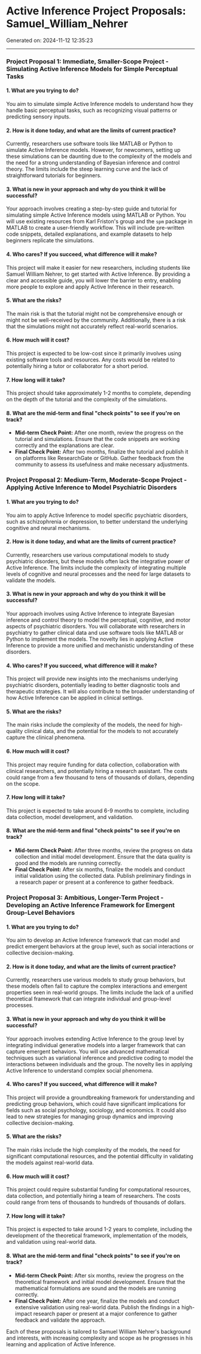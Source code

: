 # Active Inference Project Proposals: Samuel_William_Nehrer

Generated on: 2024-11-12 12:35:23

---

### Project Proposal 1: Immediate, Smaller-Scope Project - Simulating Active Inference Models for Simple Perceptual Tasks

#### 1. What are you trying to do?
You aim to simulate simple Active Inference models to understand how they handle basic perceptual tasks, such as recognizing visual patterns or predicting sensory inputs.

#### 2. How is it done today, and what are the limits of current practice?
Currently, researchers use software tools like MATLAB or Python to simulate Active Inference models. However, for newcomers, setting up these simulations can be daunting due to the complexity of the models and the need for a strong understanding of Bayesian inference and control theory. The limits include the steep learning curve and the lack of straightforward tutorials for beginners.

#### 3. What is new in your approach and why do you think it will be successful?
Your approach involves creating a step-by-step guide and tutorial for simulating simple Active Inference models using MATLAB or Python. You will use existing resources from Karl Friston's group and the `spm` package in MATLAB to create a user-friendly workflow. This will include pre-written code snippets, detailed explanations, and example datasets to help beginners replicate the simulations.

#### 4. Who cares? If you succeed, what difference will it make?
This project will make it easier for new researchers, including students like Samuel William Nehrer, to get started with Active Inference. By providing a clear and accessible guide, you will lower the barrier to entry, enabling more people to explore and apply Active Inference in their research.

#### 5. What are the risks?
The main risk is that the tutorial might not be comprehensive enough or might not be well-received by the community. Additionally, there is a risk that the simulations might not accurately reflect real-world scenarios.

#### 6. How much will it cost?
This project is expected to be low-cost since it primarily involves using existing software tools and resources. Any costs would be related to potentially hiring a tutor or collaborator for a short period.

#### 7. How long will it take?
This project should take approximately 1-2 months to complete, depending on the depth of the tutorial and the complexity of the simulations.

#### 8. What are the mid-term and final "check points" to see if you're on track?
- **Mid-term Check Point:** After one month, review the progress on the tutorial and simulations. Ensure that the code snippets are working correctly and the explanations are clear.
- **Final Check Point:** After two months, finalize the tutorial and publish it on platforms like ResearchGate or GitHub. Gather feedback from the community to assess its usefulness and make necessary adjustments.

### Project Proposal 2: Medium-Term, Moderate-Scope Project - Applying Active Inference to Model Psychiatric Disorders

#### 1. What are you trying to do?
You aim to apply Active Inference to model specific psychiatric disorders, such as schizophrenia or depression, to better understand the underlying cognitive and neural mechanisms.

#### 2. How is it done today, and what are the limits of current practice?
Currently, researchers use various computational models to study psychiatric disorders, but these models often lack the integrative power of Active Inference. The limits include the complexity of integrating multiple levels of cognitive and neural processes and the need for large datasets to validate the models.

#### 3. What is new in your approach and why do you think it will be successful?
Your approach involves using Active Inference to integrate Bayesian inference and control theory to model the perceptual, cognitive, and motor aspects of psychiatric disorders. You will collaborate with researchers in psychiatry to gather clinical data and use software tools like MATLAB or Python to implement the models. The novelty lies in applying Active Inference to provide a more unified and mechanistic understanding of these disorders.

#### 4. Who cares? If you succeed, what difference will it make?
This project will provide new insights into the mechanisms underlying psychiatric disorders, potentially leading to better diagnostic tools and therapeutic strategies. It will also contribute to the broader understanding of how Active Inference can be applied in clinical settings.

#### 5. What are the risks?
The main risks include the complexity of the models, the need for high-quality clinical data, and the potential for the models to not accurately capture the clinical phenomena.

#### 6. How much will it cost?
This project may require funding for data collection, collaboration with clinical researchers, and potentially hiring a research assistant. The costs could range from a few thousand to tens of thousands of dollars, depending on the scope.

#### 7. How long will it take?
This project is expected to take around 6-9 months to complete, including data collection, model development, and validation.

#### 8. What are the mid-term and final "check points" to see if you're on track?
- **Mid-term Check Point:** After three months, review the progress on data collection and initial model development. Ensure that the data quality is good and the models are running correctly.
- **Final Check Point:** After six months, finalize the models and conduct initial validation using the collected data. Publish preliminary findings in a research paper or present at a conference to gather feedback.

### Project Proposal 3: Ambitious, Longer-Term Project - Developing an Active Inference Framework for Emergent Group-Level Behaviors

#### 1. What are you trying to do?
You aim to develop an Active Inference framework that can model and predict emergent behaviors at the group level, such as social interactions or collective decision-making.

#### 2. How is it done today, and what are the limits of current practice?
Currently, researchers use various models to study group behaviors, but these models often fail to capture the complex interactions and emergent properties seen in real-world groups. The limits include the lack of a unified theoretical framework that can integrate individual and group-level processes.

#### 3. What is new in your approach and why do you think it will be successful?
Your approach involves extending Active Inference to the group level by integrating individual generative models into a larger framework that can capture emergent behaviors. You will use advanced mathematical techniques such as variational inference and predictive coding to model the interactions between individuals and the group. The novelty lies in applying Active Inference to understand complex social phenomena.

#### 4. Who cares? If you succeed, what difference will it make?
This project will provide a groundbreaking framework for understanding and predicting group behaviors, which could have significant implications for fields such as social psychology, sociology, and economics. It could also lead to new strategies for managing group dynamics and improving collective decision-making.

#### 5. What are the risks?
The main risks include the high complexity of the models, the need for significant computational resources, and the potential difficulty in validating the models against real-world data.

#### 6. How much will it cost?
This project could require substantial funding for computational resources, data collection, and potentially hiring a team of researchers. The costs could range from tens of thousands to hundreds of thousands of dollars.

#### 7. How long will it take?
This project is expected to take around 1-2 years to complete, including the development of the theoretical framework, implementation of the models, and validation using real-world data.

#### 8. What are the mid-term and final "check points" to see if you're on track?
- **Mid-term Check Point:** After six months, review the progress on the theoretical framework and initial model development. Ensure that the mathematical formulations are sound and the models are running correctly.
- **Final Check Point:** After one year, finalize the models and conduct extensive validation using real-world data. Publish the findings in a high-impact research paper or present at a major conference to gather feedback and validate the approach.

Each of these proposals is tailored to Samuel William Nehrer's background and interests, with increasing complexity and scope as he progresses in his learning and application of Active Inference.